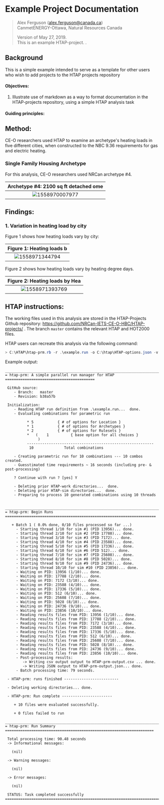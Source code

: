 # Example Project Documentation #

>  Alex Ferguson (alex.ferguson@canada.ca)<br />CanmetENERGY-Ottawa, Natural Resources Canada
>
>  Version of May 27, 2019. <br />This is an example HTAP-project.  . <br />


## Background ##

This is a simple example intended to serve as a template for other users who wish to add projects to the HTAP projects repository

#### Objectives: ####

1. Illustrate use of markdown as a way to format documentation in the HTAP-projects repository, using a simple HTAP analysis task

#### Guiding principles: ####



## Method: ##

CE-O researchers used HTAP to examine an archetype's heating loads in five different cities, when constructed to the NBC 9.36 requirements for gas and electric heating. 

### Single Family Housing Archetype ###

For this analysis, CE-O researchers used NRCan archetype #4.

|  Archetype #4: 2100 sq ft detached ome   |
| :--------------------------------------: |
| ![1558970007977](imgs/1558970007977.png) |



## Findings: ##

### 1. Variation in heating load by city ###

Figure 1 shows how heating loads vary by city:

|        Figure 1: Heating loads b         |
| :--------------------------------------: |
| ![1558971344794](imgs/1558971344794.png) |

Figure 2 shows how heating loads vary by heating degree days.

|      Figure 2: Heating loads by Hea      |
| :--------------------------------------: |
| ![1558971393769](imgs/1558971393769.png) |



## HTAP instructions: ##

The working files used in this analysis are stored in the HTAP-Projects Github repository: https://github.com/NRCan-IETS-CE-O-HBC/HTAP-projects/ . The branch `master` contains the relevant HTAP and HOT2000 files. 

HTAP users can recreate this analysis via the following command:

```powershell
> C:\HTAP\htap-prm.rb -r .\example.run -o C:\htap\HTAP-options.json -v -t 10 -j -c
```

Example output:

```
____________________________________________________________________________________________
= htap-prm: A simple parallel run manager for HTAP =========================================

 GitHub source:
    - Branch:   master
    - Revision: b38a57b

 Initialization:
    - Reading HTAP run definition from .\example.run...  done.
    - Evaluating combinations for parametric run

          * 5           { # of options for Location }
          * 1           { # of options for Archetypes }
          * 2           { # of options for Rulesets }
          *   (    1          { base option for all choices }
               )
          ----------------------------------------------------------
           10              Total combinations

    - Creating parametric run for 10 combinations --- 10 combos created.
    - Guesstimated time requirements ~ 16 seconds (including pre- & post-processing)

    ? Continue with run ? [yes] Y

    - Deleting prior HTAP-work directories...  done.
    - Deleting prior HTAP-sim directories...  done.
    - Preparing to process 10 generated combinations using 10 threads


____________________________________________________________________________________________
= htap-prm: Begin Runs =====================================================================

   + Batch 1 ( 0.0% done, 0/10 files processed so far ...)
     - Starting thread 1/10 for sim #1 (PID 13956)... done.
     - Starting thread 2/10 for sim #2 (PID 17788)... done.
     - Starting thread 3/10 for sim #3 (PID 7172)... done.
     - Starting thread 4/10 for sim #4 (PID 23588)... done.
     - Starting thread 5/10 for sim #5 (PID 17336)... done.
     - Starting thread 6/10 for sim #6 (PID 512)... done.
     - Starting thread 7/10 for sim #7 (PID 25608)... done.
     - Starting thread 8/10 for sim #8 (PID 5028)... done.
     - Starting thread 9/10 for sim #9 (PID 24736)... done.
     - Starting thread 10/10 for sim #10 (PID 23856)... done.
     - Waiting on PID: 13956 (1/10)... done.
     - Waiting on PID: 17788 (2/10)... done.
     - Waiting on PID: 7172 (3/10)... done.
     - Waiting on PID: 23588 (4/10)... done.
     - Waiting on PID: 17336 (5/10)... done.
     - Waiting on PID: 512 (6/10)... done.
     - Waiting on PID: 25608 (7/10)... done.
     - Waiting on PID: 5028 (8/10)... done.
     - Waiting on PID: 24736 (9/10)... done.
     - Waiting on PID: 23856 (10/10)... done.
     - Reading results files from PID: 13956 (1/10)... done.
     - Reading results files from PID: 17788 (2/10)... done.
     - Reading results files from PID: 7172 (3/10)... done.
     - Reading results files from PID: 23588 (4/10)... done.
     - Reading results files from PID: 17336 (5/10)... done.
     - Reading results files from PID: 512 (6/10)... done.
     - Reading results files from PID: 25608 (7/10)... done.
     - Reading results files from PID: 5028 (8/10)... done.
     - Reading results files from PID: 24736 (9/10)... done.
     - Reading results files from PID: 23856 (10/10)... done.
     - Post-processing results:
        -> Writing csv output output to HTAP-prm-output.csv ... done.
        -> Writing JSON output to HTAP-prm-output.json... done.
     - Batch processing time: 79 seconds.

 - HTAP-prm: runs finished -------------------------

 - Deleting working directories... done.

 - HTAP-prm: Run complete -----------------------

    + 10 files were evaluated successfully.

    + 0 files failed to run

____________________________________________________________________________________________
= htap-prm: Run Summary ====================================================================

 Total processing time: 90.48 seconds
 -> Informational messages:

   (nil)

 -> Warning messages:

   (nil)

 -> Error messages:

   (nil)

 STATUS: Task completed successfully
============================================================================================
```





